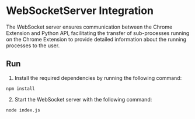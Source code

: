 # WebSocketServer Integration

The WebSocket server ensures communication between the Chrome Extension and Python API, facilitating the transfer of sub-processes running on the Chrome Extension to provide detailed information about the running processes to the user.

## Run

1. Install the required dependencies by running the following command:

```
npm install
```

2. Start the WebSocket server with the following command:

```
node index.js
```
